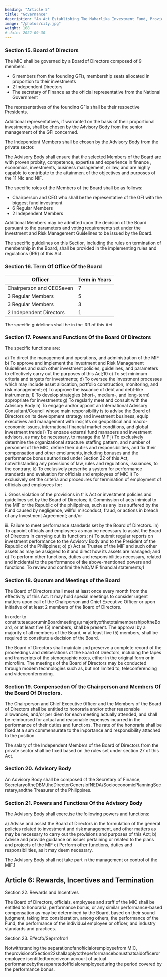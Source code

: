 ```yaml
---
heading: "Article 5"
title: "Governance"
description: "An Act Establishing The Maharlika Investment Fund, Providing For The Management, Investment, And Use Of The Proceeds Of The fund, Appropriating Funds Thereof And For Other Purposes "
image: "/photos/city.jpg"
weight: 108
# date: 2022-09-30
---
```



### Section 15. Board of Directors

The MIC shall be governed by a Board of Directors composed of 9 members:
- 6 members from the founding GFIs, membership seats allocated in proportion to their investments
- 2 Independent Directors
- The secretary of Finance as the official representative from the National Government

The representatives of the founding GFIs shall be their respective Presidents. 

Additional representatives, if warranted on the basis of their proportional investments, shall be chosen by the Advisory Body from the senior management of the GFI concerned.

The Independent Members shall be chosen by the Advisory Body from the private sector. 

The Advisory Body shall ensure that the selected Members of the Board are with proven probity, competence, expertise and experience in finance , economics, investments, business management, or law, and are highly capable to contribute to the attainment of the objectives and purposes of the
11 NIc and NIF.

The specific roles of the Members of the Board shall be as follows:
- Chairperson and CEO who shall be the representative of the GFI with the biggest fund investment
- 6 Regular Members
- 2 Independent Members

Additional Members may be admitted upon the decision of the Board pursuant to the parameters and voting requirements set under the Investment and Risk Management Guidelines to be issued by the Board.

The specific guidelines on this Section, including the rules on termination of membership in the Board, shall be provided in the implementing rules and regulations (IRR) of this Act.

### Section 16. Term Of Office Of the Board

Officer | Term in Years
--- | ---
Chairperson and CEOSeven | 7
3 Regular Members | 5
3 Regular Members | 3
2 Independent Directors | 1

The specific guidelines shall be in the IRR of this Act.


### Section 17. Powers and Functions Of the Board Of Directors

<!-- The primary tuncrfuon Of th:e
Board of Directors is to govern and manage the MIF, its assets, and investments in accordance
with this Act. --> 

The specific functions are:

a) To direct the management and operations, and administration of the MIF
b) To approve and implement the Investment and Risk Management Guidelines and such other investment policies, guidelines, and parameters to effectively carry out the purposes of this Act;10
c) To set minimum criteria and targets for investments;
d) To oversee the investment processes which may include asset allocation, portfolio construction, monitoring, and risk management;
e) To approve the issuance of debt and debt-like instruments;
I) To develop strategies (short-, medium-, and long-term) appropriate for investments
g) To regularly meet and consult with the Advisory Body
h) To engage and/or appoint an lnternational Advisory Consultant/Council whose main responsibility is to advise the Board of Directors on its development strategy and investment business, equip executives and management with insights on geopolitical and macro-economic issues, international financial market conditions, and global investment trends
i) To engage external fund managers and investment advisors, as may be necessary, to
manage the MIF
j) To exclusively determine the organizational structure, staffing pattern, and number of personnel of the MIC, define their duties and responsibilities, and fix their compensation and other emoluments, including bonuses and the performance bonus authorized under Section 22 of this Act, notwithstanding any provisions of law, rules and regulations, issuances, to the contrary;
k) To exclusively prescribe a system for performance standards and evaluation for
officials and employees of MIC
l) To exclusively set the criteria and procedures for termination of employment of
officials and employees for:

i.
Gross violation of the provisions in this Act or investment policies and
guidelines set by the Board of Directors;
ii.
Commission of acts inimical to the MIF or the Republic of the philippines, such
as any loss suffered by the Fund caused by negligence, willful misconduct, fraud,
or actions in breach of any Investment Agreement; and/or

iii. Failure to meet performance standards set by the Board of Directors.
in) To appoint officials and employees as may be necessary to assist the Board of Directors
in carrying out its functions;
n) To submit regular reports on investment performance to the Advisory Body and to the
President of the Republic of the Philippines;
o)
p) Act as Trustee of the MIF and such other assets as may be assigned to it and direct how
its assets are managed; and
q) To perform other functions, duties and responsibilities necessary, related and incidental
to the performance of the above-mentioned powers and functions.
To review and confimi the MIC/MIF financial statements;1


### Section 18. Quorum and Meetings of the Board

The Board of Directors shall meet at least once every month from the effectivity of this Act. It may hold special meetings to consider urgent
matters upon call of the Chairperson and Chief Executive Officer or upon initiative of at least 2 members of the Board of Directors.

In order to constituteaquoruminBoardmeetings,amajorityofthetotalmembershipoftheBoard, or at least five (5) members, shall be present. The approval by a majority of all members of the Board, or at least five (5) members, shall be required to constitute a decision of the Board.

The Board of Directors shall maintain and preserve a complete record of the proceedings and deliberations of the Board of Directors, including the tapes and transcripts of the stenographic notes, either in the original form or in microfilm. The meetings of the Board of Directors may be
conducted through modem technologies such as, but not limited to, teleconferencing and videoconferencing.


### Section 19. Compensedon Of the Chairperson and Members Of the Board Of Directors.

The Chairperson and Chief Executive Officer and the Members of the Board of Directors shall be entitled to honoraria and/or other reasonable allowances, and/or per diem for each meeting actually attended, and shall be reimbursed for actual and reasonable expenses incurred in the performance of their duties and functions. The rate of the honoraria shall be fixed at a sum commensurate to the
importance and responsibility attached to the position.

The salary of the Independent Members of the Board of Directors from the private sector shall be fixed based on the rules set under section 27 of this Act.


### Section 20. Advisory Body

An Advisory Body shall be composed of the Secretary of Finance, SecretaryoftheDBM,theDirectorGeneralofNEDA/SocioeconomicPlanningSecretary,andthe
Treasurer of the Philippines.


### Section 21. Powers and Functions Of the Advisory Body

The Advisory Body shall exerc.ise the following powers and functions:

a) Advise and assist the Board of Directors in the formulation of the general policies related to investment and risk management, and other matters as may be necessary to carry out the provisions and purposes of this Act;
b) Advise and provide guidance on issues pertaining or related to the plans and projects
of the MIF
c) Perform other functions, duties and responsibilities, as it may deem necessary.


The Advisory Body shall not take part in the management or control of the MIF.1


## Article 6: Rewards, Incentives and Termination

Section 22. Rewards and Incentives

The Board of Directors, officials, employees and staff of the MIC shall be entitled to honoraria, performance bonus, or any similar performance-based
compensation as may be determined by the Board, based on their sound judgment, taking into
consideration, among others, the performance of the Fund, the performance of the individual
employee or officer, and industry standards and practices.

Section 23. E#ecfo/Seprrofror!

Notwithstanding the separationofanofficialoremployeefrom MIC, theprovisionofSection22shallapplytotheperformancebonusthatsaidofficeroremployee isentitledtoreceiveon account of actual performancebytheseparatedofficialoremployeeduring
the period covered by the performance bonus.

